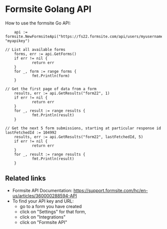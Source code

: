 # Formsite Golang API

How to use the formsite Go API:

        api := formsite.NewFormsiteApi("https://fs22.formsite.com/api/users/myusername/forms", "myapikey")
        
	// List all available forms
        forms, err := api.GetForms()
        if err != nil {
                return err
        }
        for _, form := range forms {
                fmt.Println(form)
        }
        
	// Get the first page of data from a form
        results, err := api.GetResults("form22", 1)
        if err != nil {
                return err
        }
        for _, result := range results {
                fmt.Println(result)
        }
        
	// Get the next 5 form submissions, starting at particular response id
	lastFetchedId := 104992
        results, err := api.GetResults("form22", lastFetchedId, 5)
        if err != nil {
                return err
        }
        for _, result := range results {
                fmt.Println(result)
        }

## Related links

 - Formsite API Documentation: https://support.formsite.com/hc/en-us/articles/360000288594-API
 - To find your API key and URL:
    - go to a form you have created
    - click on "Settings" for that form,
    - click on "Integrations"
    - click on "Formsite API"
